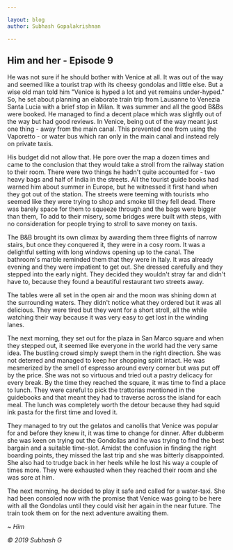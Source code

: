 ```yaml
---

layout: blog
author: Subhash Gopalakrishnan

---
```


## Him and her - Episode 9

He was not sure if he should bother with Venice at all. It was out of the way and  seemed like a tourist trap with its cheesy gondolas and little else. But a wise old man told him "Venice is hyped a lot and yet remains under-hyped." So, he set about planning an elaborate train trip from Lausanne to Venezia Santa Lucia with a brief stop in Milan. It was summer and all the good B&Bs were booked. He managed to find a decent place which was slightly out of the way but had good reviews. In Venice, being out of the way meant just one thing - away from the main canal. This prevented one from using the Vaporetto - or water bus which ran only in the main canal and instead rely on private taxis.

His budget did not allow that. He pore over the map a dozen times and came to the conclusion that they would take a stroll from the railway station to their room. There were two things he hadn't quite accounted for - two heavy bags and half of India in the streets. All the tourist guide books had warned him about summer in Europe, but he witnessed it first hand when they got out of the station. The streets were teeming with tourists who seemed like they were trying to shop and smoke till they fell dead. There was barely space for them to squeeze through and the bags were bigger than them, To add to their misery, some bridges were built with steps, with no consideration for people trying to stroll to save money on taxis.

The B&B brought its own climax by awarding them three flights of narrow stairs, but once they conquered it, they were in a cosy room. It was a delightful setting with long windows opening up to the canal. The bathroom's marble reminded them that they were in Italy. It was already evening and they were impatient to get out. She dressed carefully and they stepped into the early night. They decided they wouldn't stray far and didn't have to, because they found a beautiful restaurant two streets away.

The tables were all set in the open air and the moon was shining down at the surrounding waters. They didn't notice what they ordered but it was all delicious. They were tired but they went for a short stroll, all the while watching their way because it was very easy to get lost in the winding lanes.

The next morning, they set out for the plaza in San Marco square and when they stepped out, it seemed like everyone in the world had the very same idea. The bustling crowd simply swept them in the right direction. She was not deterred and managed to keep her shopping spirit intact. He was mesmerized by the smell of espresso around every corner but was put off by the price. She was not so virtuous and tried out a pastry delicacy for every break. By the time they reached the square, it was time to find a place to lunch. They were careful to pick the trattorias mentioned in the guidebooks and that meant they had to traverse across the island for each meal. The lunch was completely worth the detour because they had squid ink pasta for the first time and loved it. 

They managed to try out the gelatos and canollis that Venice was popular for and before they knew it, it was time to change for dinner. After dubberm she was keen on trying out the Gondollas and he was trying to find the best bargain and a suitable time-slot. Amidst the confusion in finding the right boarding points, they missed the last trip and she was bitterly disappointed. She also had to trudge back in her heels while he lost his way a couple of times more. They were exhausted when they reached their room and she was sore at him.

The next morning, he decided to play it safe and called for a water-taxi. She had been consoled now with the promise that Venice was going to be here with all the Gondolas until they could visit her again in the near future. The train took them on for the next adventure awaiting them. 

_~ Him_

_© 2019 Subhash G_